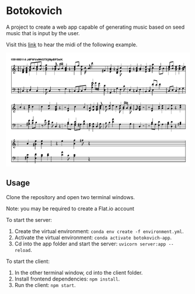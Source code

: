 # Botokovich
A project to create a web app capable of generating music based on seed music that is input by the user.

Visit this [link](https://www.youtube.com/watch?v=HFZNpdqYKnU) to hear the midi of the following example.

![Generated music img](https://github.com/jhochmuth/Botokovich/blob/master/data/generated_examples/exemplary_examples/chorales/sheetmusic_300hs_10bs_001lr_40e_0.png)

## Usage
Clone the repository and open two terminal windows.

Note: you may be required to create a Flat.io account 

To start the server:
1. Create the virtual environment: `conda env create -f environment.yml`.
2. Activate the virtual environment: `conda activate botokovich-app`.
2. Cd into the app folder and start the server: `uvicorn server:app --reload`.

To start the client:
1. In the other terminal window, cd into the client folder.
2. Install frontend dependencies: `npm install`.
3. Run the client: `npm start`.
